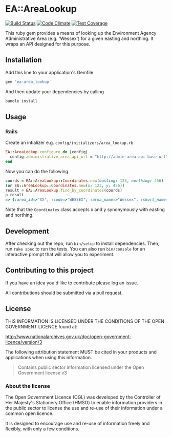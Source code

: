 # EA::AreaLookup

[![Build Status](https://travis-ci.org/EnvironmentAgency/ea-area_lookup.svg?branch=master)](https://travis-ci.org/EnvironmentAgency/ea-area_lookup)
[![Code Climate](https://codeclimate.com/github/EnvironmentAgency/ea-area_lookup/badges/gpa.svg)](https://codeclimate.com/github/EnvironmentAgency/ea-area_lookup)
[![Test Coverage](https://codeclimate.com/github/EnvironmentAgency/ea-area_lookup/badges/coverage.svg)](https://codeclimate.com/github/EnvironmentAgency/ea-area_lookup/coverage)

This ruby gem provides a means of looking up the Environment Agency Administrative Area (e.g. 'Wessex')
for a given easting and northing. It wraps an API designed for this purpose.

## Installation

Add this line to your application's Gemfile

```ruby
gem 'ea-area_lookup'
```

And then update your dependencies by calling

```bash
bundle install
```

## Usage

### Rails

Create an intializer e.g. `config/initializers/area_lookup.rb`

```ruby
EA::AreaLookup.configure do |config|
  config.administrative_area_api_url = "http://admin-area-api-base-url"
end
```

Now you can do the following

```ruby
coords = EA::AreaLookup::Coordinates.new(easting: 123, northing: 456)
(or EA::AreaLookup::Coordinates.new(x: 123, y: 456))
result = EA::AreaLookup.find_by_coordinates(coords)
p result
=> {:area_id=>"XX", :code=>"WESSEX", :area_name=>"Wessex", :short_name=>"Wessex", :long_name=>"Wessex"}
```

Note that the `Coordinates` class accepts x and y synonymously with easting and northing.

## Development

After checking out the repo, run `bin/setup` to install dependencies.
Then, run `rake spec` to run the tests. You can also run `bin/console` for an interactive prompt that will allow you to experiment.

## Contributing to this project

If you have an idea you'd like to contribute please log an issue.

All contributions should be submitted via a pull request.

## License

THIS INFORMATION IS LICENSED UNDER THE CONDITIONS OF THE OPEN GOVERNMENT LICENCE found at:

http://www.nationalarchives.gov.uk/doc/open-government-licence/version/3

The following attribution statement MUST be cited in your products and applications when using this information.

>Contains public sector information licensed under the Open Government license v3

### About the license

The Open Government Licence (OGL) was developed by the Controller of Her Majesty's Stationery Office (HMSO) to enable information providers in the public sector to license the use and re-use of their information under a common open licence.

It is designed to encourage use and re-use of information freely and flexibly, with only a few conditions.
